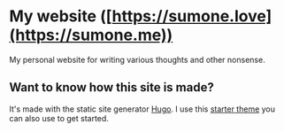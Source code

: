 # My website ([https://sumone.love](https://sumone.me))

My personal website for writing various thoughts and other nonsense.

## Want to know how this site is made?

It's made with the static site generator [Hugo](https://gohugo.io). I use this [starter theme](https://github.com/ericmurphyxyz/hugo-starter-theme) you can also use to get started.

